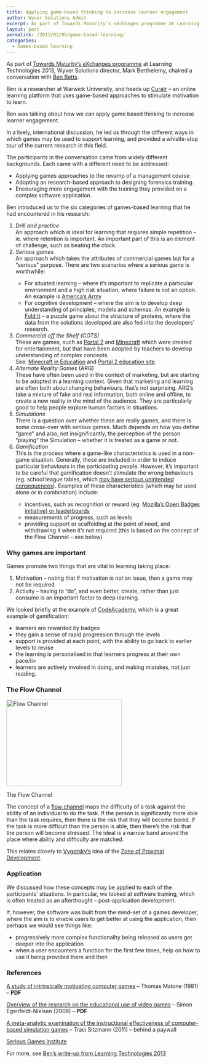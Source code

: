 ```yaml
---
title: Applying game-based thinking to increase learner engagement
author: Wyver Solutions Admin
excerpt: As part of Towards Maturity’s eXchanges programme at Learning Technologies 2013, Wyver Solutions director, Mark Berthelemy, chaired a conversation with Ben Betts.
layout: post
permalink: /2013/02/05/game-based-learning/
categories:
  - Games-based learning
---
```

As part of [Towards Maturity&#8217;s eXchanges programme][1] at Learning Technologies 2013, Wyver Solutions director, Mark Berthelemy, chaired a conversation with [Ben Betts][2].

Ben is a researcher at Warwick University, and heads up [Curatr][3] &#8211; an online learning platform that uses game-based approaches to stimulate motivation to learn.

Ben was talking about how we can apply game based thinking to increase learner engagement.

In a lively, international discussion, he led us through the different ways in which games may be used to support learning, and provided a whistle-stop tour of the current research in this field.

The participants in the conversation came from widely different backgrounds. Each came with a different need to be addressed:

  * Applying games approaches to the revamp of a management course
  * Adopting an research-based approach to designing forensics training.
  * Encouraging more engagement with the training they provided on a complex software application.

Ben introduced us to the six categories of games-based learning that he had encountered in his research:

  1. *Drill and practice*  
    An approach which is ideal for learning that requires simple repetition &#8211; ie. where retention is important. An important part of this is an element of challenge, such as beating the clock.
  2. *Serious games*  
    An approach which takes the attributes of commercial games but for a &#8220;serious&#8221; purpose. There are two scenarios where a serious game is worthwhile:</p> 
      * For situated learning &#8211; where it&#8217;s important to replicate a particular environment and a high risk situation, where failure is not an option. An example is [America&#8217;s Army][4]
      * For cognitive development &#8211; where the aim is to develop deep understanding of principles, models and schemas. An example is [Fold It][5] &#8211; a puzzle game about the structure of proteins, where the data from the solutions developed are also fed into the developers&#8217; research.
  3. *Commercial off the Shelf (COTS)*  
    These are games, such as [Portal 2][6] and [Minecraft][7] which were created for entertainment, but that have been adopted by teachers to develop understanding of complex concepts.  
    See: [Minecraft in Education][8] and [Portal 2 education site][9].
  4. *Alternate Reality Games* (ARG)  
    These have often been used in the context of marketing, but are starting to be adopted in a learning context. Given that marketing and learning are often both about changing behaviours, that&#8217;s not surprising. ARG&#8217;s take a mixture of fake and real information, both online and offline, to create a new reality in the mind of the audience. They are particularly good to help people explore human factors in situations.
  5. *Simulations*  
    There is a question over whether these are really games, and there is some cross-over with serious games. Much depends on how you define &#8220;game&#8221; and also, not insignificantly, the perception of the person &#8220;playing&#8221; the Simulation &#8211; whether it is treated as a game or not.
  6. *Gamification*  
    This is the process where a game-like characteristics is used in a non-game situation. Generally, these are included in order to induce particular behaviours in the participating people. However, it&#8217;s important to be careful that gamification doesn&#8217;t stimulate the wrong behaviours (eg. school league tables, which [may have serious unintended consequences][10]). Examples of these characteristics (which may be used alone or in combination) include:</p> 
      * incentives, such as recognition or reward (eg. [Mozilla&#8217;s Open Badges initiative) or leaderboards][11]
      * measurements of progress, such as levels
      * providing support or scaffolding at the point of need, and withdrawing it when it&#8217;s not required (this is based on the concept of the Flow Channel &#8211; see below)

### Why games are important

Games promote two things that are vital to learning taking place:

  1. Motivation &#8211; noting that if motivation is not an issue, then a game may not be required
  2. Activity &#8211; having to &#8220;do&#8221;, and even better, create, rather than just consume is an important factor to deep learning.

We looked briefly at the example of [CodeAcademy][12], which is a great example of gamification:

  * learners are rewarded by badges
  * they gain a sense of rapid progression through the levels
  * support is provided at each point, with the ability to go back to earlier levels to revise
  * the learning is personalised in that learners progress at their own pace/li>
  * learners are actively involved in doing, and making mistakes, not just reading.

### The Flow Channel

<div id="attachment_587" style="width: 310px" class="wp-caption alignright">
  <a href="http://www.wyversolutions.co.uk/cms/wp-content/uploads/2013/02/flow_channel.jpg"><img class="size-medium wp-image-587  " alt="Flow Channel" src="http://www.wyversolutions.co.uk/cms/wp-content/uploads/2013/02/flow_channel-300x225.jpg" width="300" height="225" /></a>
  
  <p class="wp-caption-text">
    The Flow Channel
  </p>
</div>

The concept of a [flow channel][13] maps the difficulty of a task against the ability of an individual to do the task. If the person is significantly more able than the task requires, then there is the risk that they will become bored. If the task is more difficult than the person is able, then there&#8217;s the risk that the person will become stressed. The ideal is a narrow band around the place where ability and difficulty are matched.

This relates closely to [Vygotsky&#8217;s][14] idea of the [Zone of Proximal Development][15].

### Application

We discussed how these concepts may be applied to each of the participants&#8217; situations. In particular, we looked at software training, which is often treated as an afterthought &#8211; post-application development.

If, however, the software was built from the mind-set of a games developer, where the aim is to enable users to get better at using the application, then perhaps we would see things like:

  * progressively more complex functionality being released as users get deeper into the application
  * when a user encounters a function for the first few times, help on how to use it being provided there and then

### References

[A study of intrinsically motivating computer games][16] &#8211; Thomas Malone (1981) &#8211; **PDF**

[Overview of the research on the educational use of video games][17] &#8211; Simon Egenfeldt-Nielsen (2006) &#8211; **PDF**

[A meta-analytic examination of the instructional effectiveness of computer-based simulation games][18] &#8211; Traci Sitzmann (2011) &#8211; behind a paywall

[Serious Games Institute][19]

For more, see [Ben&#8217;s write-up from Learning Technologies 2013][20]

 [1]: http://www.towardsmaturity.org/article/2012/12/12/learning-technologies-exchanges-2013/
 [2]: http://www.linkedin.com/in/benbetts
 [3]: http://curatr.co.uk/
 [4]: http://www.americasarmy.com/
 [5]: http://fold.it/
 [6]: http://www.thinkwithportals.com/
 [7]: https://minecraft.net/
 [8]: http://www.minecraftwiki.net/wiki/Minecraft_in_education
 [9]: http://www.learnwithportals.com/
 [10]: http://ci-journal.net/index.php/ciej/article/view/863/947
 [11]: http://openbadges.org/en-US/
 [12]: http://www.codecademy.com/
 [13]: http://indiedevstories.com/2011/08/10/game-theory-applied-the-flow-channel/
 [14]: http://en.wikipedia.org/wiki/Lev_Vygotsky
 [15]: http://en.wikipedia.org/wiki/Zone_of_proximal_development
 [16]: http://cci.mit.edu/malone/tm%20study%20144.pdf
 [17]: http://www.itu.dk/~sen/papers/game-overview.pdf
 [18]: http://onlinelibrary.wiley.com/doi/10.1111/j.1744-6570.2011.01190.x/abstract
 [19]: http://www.seriousgamesinstitute.co.uk/
 [20]: http://www.ht2.co.uk/ben/?p=458